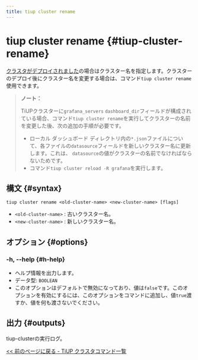 ```yaml
---
title: tiup cluster rename
---
```


# tiup cluster rename {#tiup-cluster-rename}

[クラスタがデプロイされました](/tiup/tiup-component-cluster-deploy.md)の場合はクラスター名を指定します。クラスターのデプロイ後にクラスター名を変更する場合は、コマンド`tiup cluster rename`使用できます。

> **ノート：**
>
> TiUPクラスターに`grafana_servers` `dashboard_dir`フィールドが構成されている場合、コマンド`tiup cluster rename`を実行してクラスターの名前を変更した後、次の追加の手順が必要です。
>
> -   ローカル ダッシュボード ディレクトリ内の`*.json`ファイルについて、各ファイルの`datasource`フィールドを新しいクラスター名に更新します。これは、 `datasource`の値がクラスターの名前でなければならないためです。
> -   コマンド`tiup cluster reload -R grafana`を実行します。

## 構文 {#syntax}

```shell
tiup cluster rename <old-cluster-name> <new-cluster-name> [flags]
```

-   `<old-cluster-name>` : 古いクラスター名。
-   `<new-cluster-name>` : 新しいクラスター名。

## オプション {#options}

### -h, --help {#h-help}

-   ヘルプ情報を出力します。
-   データ型: `BOOLEAN`
-   このオプションはデフォルトで無効になっており、値は`false`です。このオプションを有効にするには、このオプションをコマンドに追加し、値`true`渡すか、値を何も渡さないでください。

## 出力 {#outputs}

tiup-clusterの実行ログ。

[&lt;&lt; 前のページに戻る - TiUP クラスタコマンド一覧](/tiup/tiup-component-cluster.md#command-list)
